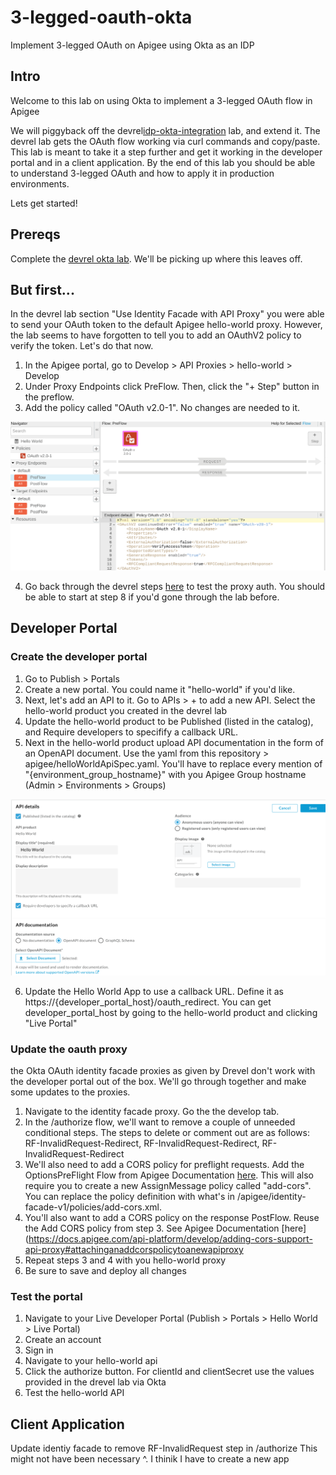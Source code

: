 # 3-legged-oauth-okta
Implement 3-legged OAuth on Apigee using Okta as an IDP

## Intro

Welcome to this lab on using Okta to implement a 3-legged OAuth flow in Apigee

We will piggyback off the devrel[idp-okta-integration](https://github.com/apigee/devrel/tree/main/labs/idp-okta-integration) lab, and extend it. The devrel lab gets the OAuth flow working via curl commands and copy/paste. This lab is meant to take it a step further and get it working in the developer portal and in a client application. By the end of this lab you should be able to understand 3-legged OAuth and how to apply it in production environments.

Lets get started!

## Prereqs

Complete the [devrel okta lab](https://github.com/apigee/devrel/tree/main/labs/idp-okta-integration). We'll be picking up where this leaves off.

## But first...

In the devrel lab section "Use Identity Facade with API Proxy" you were able to send your OAuth token to the default Apigee hello-world proxy. However, the lab seems to have forgotten to tell you to add an OAuthV2 policy to verify the token. Let's do that now.

1. In the Apigee portal, go to Develop > API Proxies > hello-world > Develop
2. Under Proxy Endpoints click PreFlow. Then, click the "+ Step" button in the preflow.
3. Add the policy called "OAuth v2.0-1". No changes are needed to it.

![OAuth PreFlow](assets/oAuthPreFlow.png)

4. Go back through the devrel steps [here](https://github.com/apigee/devrel/tree/main/labs/idp-okta-integration#use-identity-facade-with-api-proxy) to test the proxy auth. You should be able to start at step 8 if you'd gone through the lab before.

## Developer Portal

### Create the developer portal

1. Go to Publish > Portals
2. Create a new portal. You could name it "hello-world" if you'd like.
3. Next, let's add an API to it. Go to APIs > + to add a new API. Select the hello-world product you created in the devrel lab
4. Update the hello-world product to be Published (listed in the catalog), and Require developers to specifify a callback URL.
5. Next in the hello-world product upload API documentation in the form of an OpenAPI document. Use the yaml from this repository > apigee/helloWorldApiSpec.yaml. You'll have to replace every mention of "{environment_group_hostname}" with you Apigee Group hostname (Admin > Environments > Groups)

![Portal Creation](assets/portalCreation.png)

6. Update the Hello World App to use a callback URL. Define it as https://{developer_portal_host}/oauth_redirect. You can get developer_portal_host by going to the hello-world product and clicking "Live Portal"

### Update the oauth proxy

the Okta OAuth identity facade proxies as given by Drevel don't work with the developer portal out of the box. We'll go through together and make some updates to the proxies.

1. Navigate to the identity facade proxy. Go the the develop tab.
2. In the /authorize flow, we'll want to remove a couple of unneeded conditional steps. The steps to delete or comment out are as follows: RF-InvalidRequest-Redirect, RF-InvalidRequest-Redirect, RF-InvalidRequest-Redirect
3. We'll also need to add a CORS policy for preflight requests. Add the OptionsPreFlight Flow from Apigee Documentation [here](https://docs.apigee.com/api-platform/develop/adding-cors-support-api-proxy#handlingcorspreflightrequests). This will also require you to create a new AssignMessage policy called "add-cors". You can replace the policy definition with what's in /apigee/identity-facade-v1/policies/add-cors.xml.
4. You'll also want to add a CORS policy on the response PostFlow. Reuse the Add CORS policy from step 3. See Apigee Documentation [here](https://docs.apigee.com/api-platform/develop/adding-cors-support-api-proxy#attachinganaddcorspolicytoanewapiproxy 
5. Repeat steps 3 and 4 with you hello-world proxy
6. Be sure to save and deploy all changes

### Test the portal

1. Navigate to your Live Developer Portal (Publish > Portals > Hello World > Live Portal)
2. Create an account
3. Sign in
4. Navigate to your hello-world api
5. Click the authorize button. For clientId and clientSecret use the values provided in the drevel lab via Okta
6. Test the hello-world API

## Client Application

Update identiy facade to remove RF-InvalidRequest step in /authorize
This might not have been necessary ^. I thinik I have to create a new app